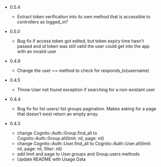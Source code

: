 + 0.5.4
  - Extract token verification into its own  method that is accessible to controllers as logged_in?

+ 0.5.0
  - Bug fix if access token got edited, but token expiry time hasn't passed and id token was still valid the user could get into the app with an invalid user

+ 0.4.9
  - Change the user == method to check for responds_to(username)

+ 0.4.5
  - Throw User not found exception if searching for a non-existant user

+ 0.4.4
  - Bug fix for list users/ list groups pagination. Makes asking for a page that doesn't exist return an empty array.

+ 0.4.3
  - change Cognito::Auth::Group.find_all to Cognito::Auth::Group.all(limit: nil, page: nil)
  - change Cognito::Auth::User.find_all to Cognito::Auth::User.all(limit: nil, page: nil, filter: nil)
  - add limit and page to User.groups and Group.users methods
  - Update README with Usage Data
